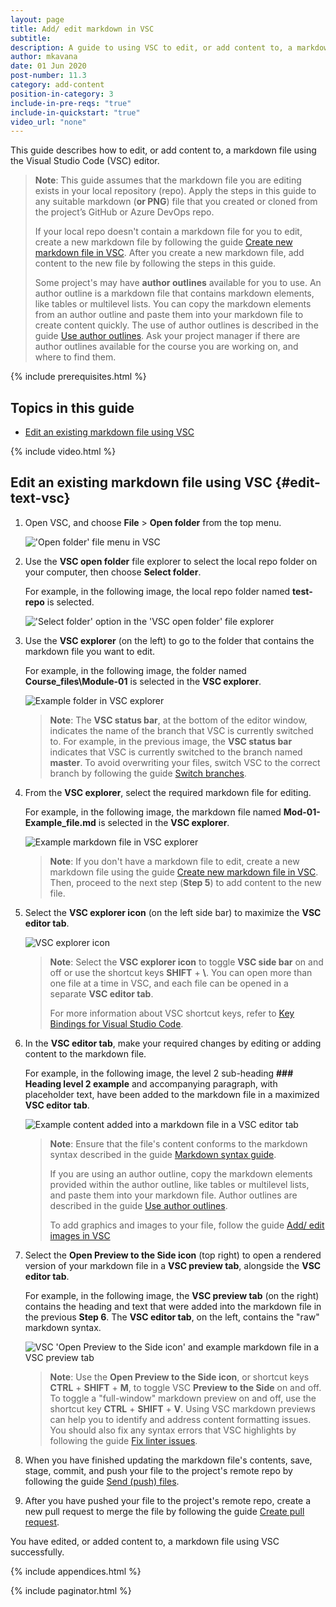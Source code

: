 ```yaml
---
layout: page
title: Add/ edit markdown in VSC
subtitle:
description: A guide to using VSC to edit, or add content to, a markdown file in a local repo
author: mkavana
date: 01 Jun 2020
post-number: 11.3
category: add-content
position-in-category: 3
include-in-pre-reqs: "true"
include-in-quickstart: "true"
video_url: "none"
---
```


This guide describes how to edit, or add content to, a markdown file using the Visual Studio Code (VSC) editor.

> **Note**: This guide assumes that the markdown file you are editing exists in your local repository (repo). Apply the steps in this guide to any suitable markdown (**or PNG**) file that you created or cloned from the project’s GitHub or Azure DevOps repo.
>
> If your local repo doesn't contain a markdown file for you to edit, create a new markdown file by following the guide [Create new markdown file in VSC]({{site.baseurl}}/add-content/create-file.html). After you create a new markdown file, add content to the new file by following the steps in this guide.
>
> Some project's may have **author outlines** available for you to use. An author outline is a markdown file that contains markdown elements, like tables or multilevel lists. You can copy the markdown elements from an author outline and paste them into your markdown file to create content quickly. The use of author outlines is described in the guide [Use author outlines]({{site.baseurl}}/add-content/author-outline.html). Ask your project manager if there are author outlines available for the course you are working on, and where to find them.
>

{% include prerequisites.html %}

## Topics in this guide

- [Edit an existing markdown file using VSC](#edit-text-vsc)

{% include video.html %}

## Edit an existing markdown file using VSC {#edit-text-vsc}

1. Open VSC, and choose **File** > **Open folder** from the top menu.

    !['Open folder' file menu in VSC](../assets/images/11-add-content/add-markdown/edit-001.png)

2. Use the **VSC open folder** file explorer to select the local repo folder on your computer, then choose **Select folder**.

    For example, in the following image, the local repo folder named **test-repo** is selected.

    !['Select folder' option in the 'VSC open folder' file explorer](../assets/images/11-add-content/add-markdown/edit-002.png)

3. Use the **VSC explorer** (on the left) to go to the folder that contains the markdown file you want to edit.

    For example, in the following image, the folder named **Course_files\Module-01** is selected in the **VSC explorer**.

    ![Example folder in VSC explorer](../assets/images/11-add-content/add-markdown/edit-003.png)

    > **Note**: The **VSC status bar**, at the bottom of the editor window, indicates the name of the branch that VSC is currently switched to. For example, in the previous image, the **VSC status bar** indicates that VSC is currently switched to the branch named **master**. To avoid overwriting your files, switch VSC to the correct branch by following the guide [Switch branches]({{site.baseurl}}/branches/switch-branch.html).
    >

4. From the **VSC explorer**, select the required markdown file for editing.

    For example, in the following image, the markdown file named **Mod-01-Example_file.md** is selected in the **VSC explorer**.

    ![Example markdown file in VSC explorer](../assets/images/11-add-content/add-markdown/edit-004.png)

    > **Note**: If you don't have a markdown file to edit, create a new markdown file using the guide [Create new markdown file in VSC]({{site.baseurl}}/add-content/create-file.html). Then, proceed to the next step (**Step 5**) to add content to the new file.

5. Select the **VSC explorer icon** (on the left side bar) to maximize the **VSC editor tab**.

    ![VSC explorer icon](../assets/images/11-add-content/add-markdown/edit-005.png)

    > **Note**: Select the **VSC explorer icon** to toggle **VSC side bar** on and off or use the shortcut keys **SHIFT** + **\\**. You can open more than one file at a time in VSC, and each file can be opened in a separate **VSC editor tab**.
    >
    > For more information about VSC shortcut keys, refer to [Key Bindings for Visual Studio Code](https://code.visualstudio.com/docs/getstarted/keybindings).
    >

6. In the **VSC editor tab**, make your required changes by editing or adding content to the markdown file.

    For example, in the following image, the level 2 sub-heading **### Heading level 2 example** and accompanying paragraph, with placeholder text, have been added to the markdown file in a maximized **VSC editor tab**.

    ![Example content added into a markdown file in a VSC editor tab](../assets/images/11-add-content/add-markdown/edit-006.png)

    > **Note**: Ensure that the file's content conforms to the markdown syntax described in the guide [Markdown syntax guide]({{site.baseurl}}/add-content/syntax.html).
    >
    > If you are using an author outline, copy the markdown elements provided within the author outline, like tables or multilevel lists, and paste them into your markdown file. Author outlines are described in the guide [Use author outlines]({{site.baseurl}}/add-content/author-outline.html).
    >
    > To add graphics and images to your file, follow the guide [Add/ edit images in VSC]({{site.baseurl}}/add-content/add-images.html)
    >

7. Select the **Open Preview to the Side icon** (top right) to open a rendered version of your markdown file in a **VSC preview tab**, alongside the **VSC editor tab**.

    For example, in the following image, the **VSC preview tab** (on the right) contains the heading and text that were added into the markdown file in the previous **Step 6**. The **VSC editor tab**, on the left, contains the "raw" markdown syntax.

    ![VSC 'Open Preview to the Side icon' and example markdown file in a VSC preview tab](../assets/images/11-add-content/add-markdown/edit-007.png)

    > **Note**: Use the **Open Preview to the Side icon**, or shortcut keys **CTRL** + **SHIFT** + **M**, to toggle VSC **Preview to the Side** on and off. To toggle a "full-window" markdown preview on and off, use the shortcut key **CTRL** + **SHIFT** + **V**. Using VSC markdown previews can help you to identify and address content formatting issues. You should also fix any syntax errors that VSC highlights by following the guide [Fix linter issues]({{site.baseurl}}/add-content/fix-linter.html).
    >

8. When you have finished updating the markdown file's contents, save, stage, commit, and push your file to the project's remote repo by following the guide [Send (push) files]({{site.baseurl}}/branches/push-files.html).

9. After you have pushed your file to the project's remote repo, create a new pull request to merge the file by following the guide [Create pull request]({{site.baseurl}}/pull-requests/create-pr.html).

You have edited, or added content to, a markdown file using VSC successfully.

{% include appendices.html %}

{% include paginator.html %}
